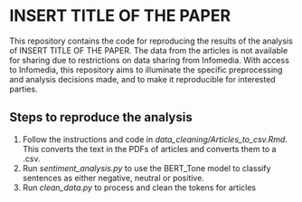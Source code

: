 # INSERT TITLE OF THE PAPER
This repository contains the code for reproducing the results of the analysis of INSERT TITLE OF THE PAPER. 
The data from the articles is not available for sharing due to restrictions on data sharing from Infomedia. With access to Infomedia, this repository aims to illuminate the specific preprocessing and analysis decisions made, and to make it reproducible for interested parties.

## Steps to reproduce the analysis
1. Follow the instructions and code in *data_cleaning/Articles_to_csv.Rmd*. This converts the text in the PDFs of articles and converts them to a .csv. 
2. Run *sentiment_analysis.py* to use the BERT_Tone model to classify sentences as either negative, neutral or positive.
3. Run *clean_data.py* to process and clean the tokens for articles
